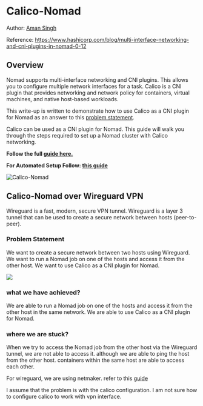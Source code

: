 # Calico-Nomad

Author: [Aman Singh](https://github.com/amansinghtech)

Reference: <https://www.hashicorp.com/blog/multi-interface-networking-and-cni-plugins-in-nomad-0-12>

## Overview

Nomad supports multi-interface networking and CNI plugins. This allows you to configure multiple network interfaces for a task. Calico is a CNI plugin that provides networking and network policy for containers, virtual machines, and native host-based workloads.

This write-up is written to demonstrate how to use Calico as a CNI plugin for Nomad as an answer to this [problem statement](https://github.com/hashicorp/nomad/issues/11748).

Calico can be used as a CNI plugin for Nomad. This guide will walk you through the steps required to set up a Nomad cluster with Calico networking.

**Follow the full [guide here.](docs/main.md)**

**For Automated Setup Follow: [this guide](docs/main.md#automated-installation)**

![Calico-Nomad](assets/hashicorp-nomad-cni.png)

## Calico-Nomad over Wireguard VPN

Wireguard is a fast, modern, secure VPN tunnel. Wireguard is a layer 3 tunnel that can be used to create a secure network between hosts (peer-to-peer).

### Problem Statement

We want to create a secure network between two hosts using Wireguard. We want to run a Nomad job on one of the hosts and access it from the other host. We want to use Calico as a CNI plugin for Nomad.

![](assets/netmaker.png)

### what we have achieved?

We are able to run a Nomad job on one of the hosts and access it from the other host in the same network. We are able to use Calico as a CNI plugin for Nomad.

### where we are stuck?

When we try to access the Nomad job from the other host via the Wireguard tunnel, we are not able to access it. although we are able to ping the host from the other host. containers within the same host are able to access each other.

For wireguard, we are using netmaker. refer to this [guide](https://github.com/gravitl/netmaker)

I assume that the problem is with the calico configuration. I am not sure how to configure calico to work with vpn interface.
